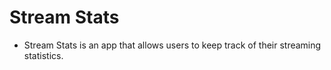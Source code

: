 # Stream Stats

- Stream Stats is an app that allows users to keep track of their streaming statistics.
